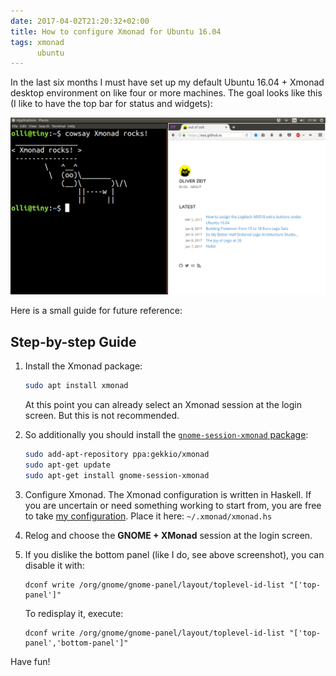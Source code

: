 ```yaml
---
date: 2017-04-02T21:20:32+02:00
title: How to configure Xmonad for Ubuntu 16.04
tags: xmonad
      ubuntu
---
```


In the last six months I must have set up my default Ubuntu 16.04 + Xmonad desktop environment on like four or more machines.
The goal looks like this (I like to have the top bar for status and widgets):

![Ubuntu and Xmonad](ubuntu_xmonad.png)

Here is a small guide for future reference:

## Step-by-step Guide

1. Install the Xmonad package:

    ```bash
    sudo apt install xmonad
    ```

    At this point you can already select an Xmonad session at the login screen.
    But this is not recommended.

2. So additionally you should install the [`gnome-session-xmonad` package](https://github.com/Gekkio/gnome-session-xmonad):

    ```bash
    sudo add-apt-repository ppa:gekkio/xmonad
    sudo apt-get update
    sudo apt-get install gnome-session-xmonad
    ```

3. Configure Xmonad. The Xmonad configuration is written in Haskell. If you are uncertain or need something working to start from, you are free to take [my configuration](https://github.com/ooz/olli/blob/master/.xmonad/xmonad.hs). Place it here: `~/.xmonad/xmonad.hs`

4. Relog and choose the **GNOME + XMonad** session at the login screen.

5. If you dislike the bottom panel (like I do, see above screenshot), you can disable it with:

    ```
    dconf write /org/gnome/gnome-panel/layout/toplevel-id-list "['top-panel']"

    ```

    To redisplay it, execute:

    ```
    dconf write /org/gnome/gnome-panel/layout/toplevel-id-list "['top-panel','bottom-panel']"
    ```

Have fun!

